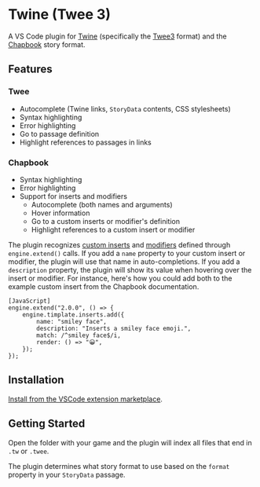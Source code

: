 # Twine (Twee 3)

A VS Code plugin for [Twine] (specifically the [Twee3] format) and the [Chapbook] story format.

## Features

### Twee

-   Autocomplete (Twine links, `StoryData` contents, CSS stylesheets)
-   Syntax highlighting
-   Error highlighting
-   Go to passage definition
-   Highlight references to passages in links

### Chapbook

-   Syntax highlighting
-   Error highlighting
-   Support for inserts and modifiers
    -   Autocomplete (both names and arguments)
    -   Hover information
    -   Go to a custom inserts or modifier's definition
    -   Highlight references to a custom insert or modifier

The plugin recognizes [custom inserts] and [modifiers][custom modifiers] defined through `engine.extend()` calls. If you add a `name` property to your custom insert or modifier, the plugin will use that name in auto-completions. If you add a `description` property, the plugin will show its value when hovering over the insert or modifier. For instance, here's how you could add both to the example custom insert from the Chapbook documentation.

```
[JavaScript]
engine.extend("2.0.0", () => {
    engine.timplate.inserts.add({
        name: "smiley face",
        description: "Inserts a smiley face emoji.",
        match: /^smiley face$/i,
        render: () => "😀",
    });
});
```

## Installation

[Install from the VSCode extension marketplace][marketplace].

## Getting Started

Open the folder with your game and the plugin will index all files that end in `.tw` or `.twee`.

The plugin determines what story format to use based on the `format` property in your `StoryData` passage.

[Chapbook]: https://klembot.github.io/chapbook/
[custom inserts]: https://klembot.github.io/chapbook/guide/advanced/adding-custom-inserts.html
[custom modifiers]: https://klembot.github.io/chapbook/guide/advanced/adding-custom-modifiers.html
[marketplace]: https://marketplace.visualstudio.com/
[Twee3]: https://github.com/iftechfoundation/twine-specs/blob/master/twee-3-specification.md
[Twine]: https://twinery.org/
